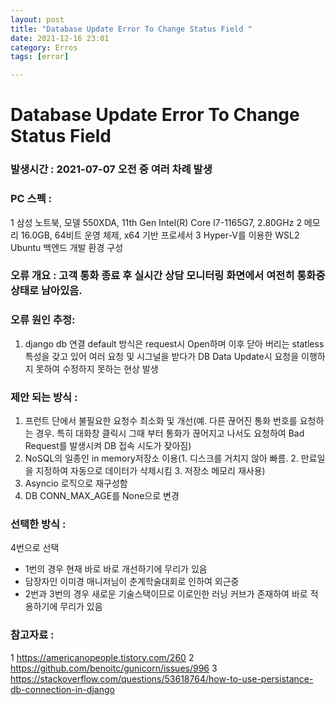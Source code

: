 ```yaml
---
layout: post
title: "Database Update Error To Change Status Field "
date: 2021-12-16 23:01
category: Erros
tags: [error]

---
```


# Database Update Error To Change Status Field

### 발생시간 : 2021-07-07 오전 중 여러 차례 발생
###  PC 스펙 : 
  1 삼성 노트북, 모델 550XDA, 11th Gen Intel(R) Core I7-1165G7, 2.80GHz
  2 메모리 16.0GB, 64비트 운영 체제, x64 기반 프로세서
  3 Hyper-V를 이용한 WSL2 Ubuntu 백엔드 개발 환경 구성

### 오류 개요 : 고객 통화 종료 후 실시간 상담 모니터링 화면에서 여전히 통화중 상태로 남아있음.
### 오류 원인 추정: 
1. django db 연결 default 방식은 request시 Open하며 이후 닫아 버리는 statless 특성을 갖고 있어
여러 요청 및 시그널을 받다가 DB Data Update시 요청을 이행하지 못하여 수정하지 못하는 현상 발생

### 제안 되는 방식 : 
1. 프런트 단에서 불필요한 요청수 최소화 및 개선(예. 다른 끊어진 통화 번호를 요청하는 경우. 특히 대화창 클릭시 그때 부터 통화가 끊어지고 나서도 요청하여 Bad Request를 발생시켜 DB 접속 시도가 잦아짐)
2. NoSQL의 일종인 in memory저장소 이용(1. 디스크를 거치지 않아 빠름. 2. 만료일을 지정하여 자동으로 데이터가 삭제시킴 3. 저장소 메모리 재사용)
3. Asyncio 로직으로 재구성함
4. DB CONN_MAX_AGE를 None으로 변경

### 선택한 방식 : 
4번으로 선택
 - 1번의 경우 현재 바로 바로 개선하기에 무리가 있음
 - 담장자인 이미경 매니저님이 춘계학술대회로 인하여 외근중
 - 2번과 3번의 경우 새로운 기술스택이므로 이로인한 러닝 커브가 존재하여 바로 적용하기에 무리가 있음

###

###   참고자료 : 
  1 https://americanopeople.tistory.com/260
  2 https://github.com/benoitc/gunicorn/issues/996
  3 https://stackoverflow.com/questions/53618764/how-to-use-persistance-db-connection-in-django
